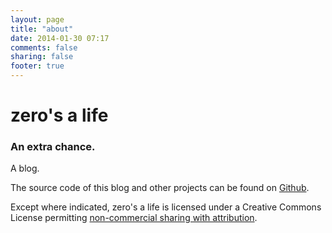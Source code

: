 ```yaml
---
layout: page
title: "about"
date: 2014-01-30 07:17
comments: false
sharing: false
footer: true
---
```


zero's a life
=============

### An extra chance.


A blog.

The source code of this blog and other projects can be found on [Github](http://github.com/zerosalife).

Except where indicated, zero's a life is licensed under a Creative
Commons License permitting [non-commercial sharing with attribution](http://creativecommons.org/licenses/by-nc-sa/4.0/deed.en_US).
